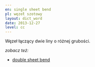 ```yaml
---
en: single sheet bend
pl: węzeł szotowy
layout: dict_word
date: 2013-12-27
level: cc
---
```


Węzeł łączący dwie liny o różnej grubości.

*zobacz też:* 

* [double sheet bend](/dict/knots/double-sheet-bend.html)